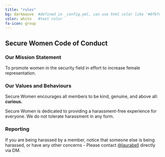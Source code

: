 ```yaml
---
title: "rules"
bg: darkmauve  #defined in _config.yml, can use html color like '#0fbfcf'
color: white   #text color
fa-icon: group
---
```


## Secure Women Code of Conduct

### Our Mission Statement

To promote women in the security field in effort to increase female representation.

### Our Values and Behaviours

Secure Women encourages all members to be kind, genuine, and above all: <strong>curious.</strong>

Secure Women is dedicated to providing a harassment-free experience for everyone. We do not tolerate harassment in any form.

### Reporting

If you are being harassed by a member, notice that someone else is being harassed, or have any other concerns - Please contact [@laurabell](https://womenintech.slack.com/team/laurabell) directly via DM.

